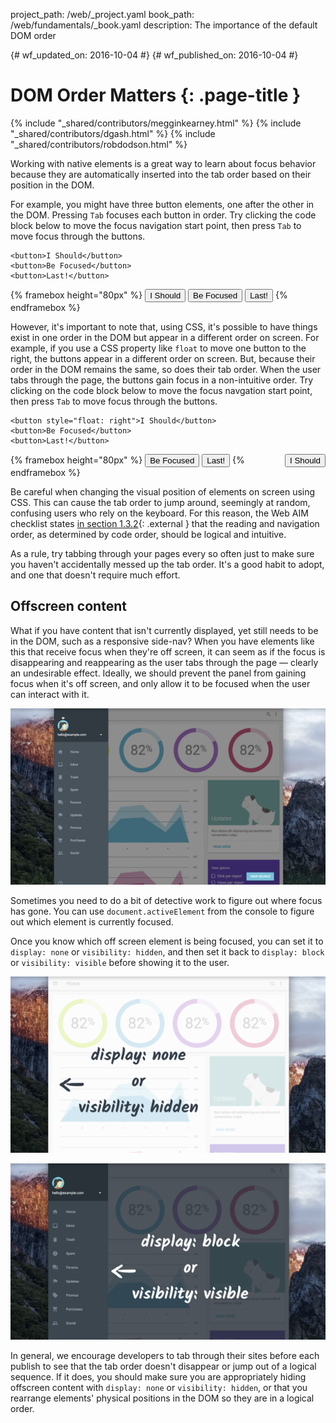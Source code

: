 project_path: /web/_project.yaml
book_path: /web/fundamentals/_book.yaml
description: The importance of the default DOM order


{# wf_updated_on: 2016-10-04 #}
{# wf_published_on: 2016-10-04 #}

# DOM Order Matters {: .page-title }

{% include "_shared/contributors/megginkearney.html" %}
{% include "_shared/contributors/dgash.html" %}
{% include "_shared/contributors/robdodson.html" %}



Working with native elements is a great way to learn about focus behavior
because they are automatically inserted into the tab order based on their
position in the DOM.

For example, you might have three button elements, one after the other in the
DOM. Pressing `Tab` focuses each button in order. Try clicking the code block
below to move the focus navigation start point, then press `Tab` to move focus
through the buttons.

    <button>I Should</button>
    <button>Be Focused</button>
    <button>Last!</button>

{% framebox height="80px" %}
<button>I Should</button>
<button>Be Focused</button>
<button>Last!</button>
{% endframebox %}

However, it's important to note that, using CSS, it's possible to have things
exist in one order in the DOM but appear in a different order on screen. For
example, if you use a CSS property like `float` to move one button to the right,
the buttons appear in a different order on screen. But, because their order in
the DOM remains the same, so does their tab order. When the user tabs through
the page, the buttons gain focus in a non-intuitive order. Try clicking on the
code block below to move the focus navgation start point, then press `Tab` to
move focus through the buttons.

    <button style="float: right">I Should</button>
    <button>Be Focused</button>
    <button>Last!</button>

{% framebox height="80px" %}
<button style="float: right;">I Should</button>
<button>Be Focused</button>
<button>Last!</button>
{% endframebox %}

Be careful when changing the visual position of elements on screen using CSS.
This can cause the tab order to jump around, seemingly at random, confusing
users who rely on the keyboard. For this reason, the Web AIM checklist states
[in section 1.3.2](http://webaim.org/standards/wcag/checklist#sc1.3.2){: .external }
that the reading and navigation order, as determined by code order, should be
logical and intuitive.

As a rule, try tabbing through your pages every so often just to make sure you
haven't accidentally messed up the tab order. It's a good habit to adopt, and
one that doesn't require much effort.

## Offscreen content
What if you have content that isn't currently displayed, yet still needs to be
in the DOM, such as a responsive side-nav? When you have elements like this that
receive focus when they're off screen, it can seem as if the focus is
disappearing and reappearing as the user tabs through the page &mdash; clearly
an undesirable effect. Ideally, we should prevent the panel from gaining focus
when it's off screen, and only allow it to be focused when the user can interact
with it.

![an offscreen slide-in panel can steal focus](imgs/slide-in-panel.png)

Sometimes you need to do a bit of detective work to figure out where focus has
gone. You can use `document.activeElement` from the console to figure out which
element is currently focused.

Once you know which off screen element is being focused, you can set it to
`display: none` or `visibility: hidden`, and then set it back to `display:
block` or `visibility: visible` before showing it to the user.

![a slide-in panel set to display none](imgs/slide-in-panel2.png)

![a slide-in panel set to display block](imgs/slide-in-panel3.png)

In general, we encourage developers to tab through their sites before each
publish to see that the tab order doesn't disappear or jump out of a logical
sequence. If it does, you should make sure you are appropriately hiding
offscreen content with `display: none` or `visibility: hidden`, or that you
rearrange elements' physical positions in the DOM so they are in a logical
order.
